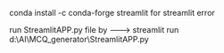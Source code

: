 conda install -c conda-forge streamlit   for streamlit error

run StreamlitAPP.py file by ---> streamlit run d:\AI\MCQ_generator\StreamlitAPP.py
